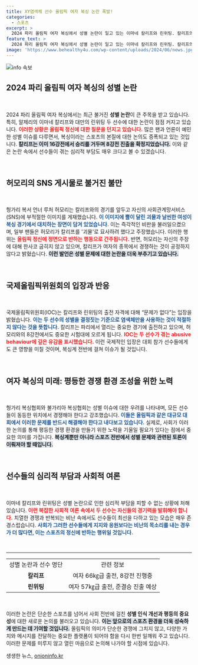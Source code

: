 ```yaml
---
title: XY염색체 선수 올림픽 여자 복싱 논란 폭발!
categories:
  - 스포츠
excerpt: >
  2024 파리 올림픽 여자 복싱에서 성별 논란이 일고 있는 이마네 칼리프와 린위팅. 칼리프의 8강전 상대가 SNS에 뿔난 괴물 이미지로 불만을 표출하며 논란이 확산 중이다. IOC는 두 선수의 출전 자격에 문제가 없다고 밝혔지만 비난 여론은 계속 커지고 있다. 클릭해서 더 알아보세요!
feature_text: >
  2024 파리 올림픽 여자 복싱에서 성별 논란이 일고 있는 이마네 칼리프와 린위팅. 칼리프의 8강전 상대가 SNS에 뿔난 괴물 이미지로 불만을 표출하며 논란이 확산 중이다. IOC는 두 선수의 출전 자격에 문제가 없다고 밝혔지만 비난 여론은 계속 커지고 있다. 클릭해서 더 알아보세요!
image: 'https://www.behealthy4u.com/wp-content/uploads/2024/06/news.jpg'
---
```


<p><img src="https://www.behealthy4u.com/wp-content/uploads/2024/06/news.jpg" alt="info 속보" /></p>

<h2 data-ke-size="size26">2024 파리 올림픽 여자 복싱의 성별 논란</h2>

<p data-ke-size="size16">&nbsp;</p>

<p>2024 파리 올림픽 여자 복싱에서는 최근 불거진 <b>성별 논란</b>이 큰 주목을 받고 있습니다. 특히, 알제리의 이마네 칼리프와 대만의 린위팅 두 선수에 대한 논란이 점점 커지고 있습니다. <b><span style="color: #ee2323;">이러한 상황은 올림픽 정신에 대한 질문을 던지고 있습니다.</span></b> 많은 팬과 언론이 예민한 성별 이슈를 다루면서, 복싱이라는 스포츠의 본질에 대한 논의도 증폭되고 있는 것입니다. <b><span style="background-color: #21538527;">칼리프는 이미 16강전에서 승리를 거두며 8강전 진출을 확정지었습니다.</span></b> 이와 같은 논란 속에서 선수들이 겪는 심리적 부담도 매우 크다고 볼 수 있겠습니다.</p>

<p data-ke-size="size16">&nbsp;</p>

<h2 data-ke-size="size26">허모리의 SNS 게시물로 불거진 불만</h2>

<p data-ke-size="size16">&nbsp;</p>

<p>헝가리 복서 언너 루처 허모리는 칼리프와의 경기를 앞두고 자신의 사회관계망서비스(SNS)에 부적절한 이미지를 게재했습니다. <b><span style="color: #1a5490;">이 이미지에 뿔이 달린 괴물과 날씬한 여성이 복싱 경기에서 대치하는 장면이 담겨 있었습니다.</span></b> 이는 즉각적인 비판을 불러일으켰으며, 일부 팬들은 허모리가 칼리프를 '괴물'로 묘사하려 했다고 주장했습니다. 이러한 행위는 <b><span style="color: #ee2323;">올림픽 정신에 정면으로 반하는 행동으로 간주됩니다.</span></b> 반면, 허모리는 자신의 주장에 대해 한사코 굽히지 않고 있으며, 칼리프가 여자의 종목에서 경쟁하는 것이 공정하지 않다고 밝혔습니다. <b><span style="background-color: #21538527;">이런 발언은 성별 문제에 대한 논란을 더욱 부추기고 있습니다.</span></b></p>

<p data-ke-size="size16">&nbsp;</p>

<h2 data-ke-size="size26">국제올림픽위원회의 입장과 반응</h2>

<p data-ke-size="size16">&nbsp;</p>

<p>국제올림픽위원회(IOC)는 칼리프와 린위팅의 출전 자격에 대해 “문제가 없다”는 입장을 밝혔습니다. <b><span style="color: #1a5490;">이는 두 선수의 성별을 결정짓는 기준으로 염색체만을 사용하는 것이 적절하지 않다는 것을 뜻합니다.</span></b> 칼리프는 파리에서 열리는 중요한 경기에 출전하고 있으며, 허모리와의 8강전에서도 중요한 시험대에 오르게 됩니다. <b><span style="color: #ee2323;">IOC는 두 선수가 겪는 abusive behaviour에 깊은 유감을 표시했습니다.</span></b> 이런 국제적인 입장은 대회 참가 선수들에게도 큰 영향을 미칠 것이며, 복싱계 전반에 걸쳐 이슈가 될 것입니다.</p>

<p data-ke-size="size16">&nbsp;</p>

<h2 data-ke-size="size26">여자 복싱의 미래: 평등한 경쟁 환경 조성을 위한 노력</h2>

<p data-ke-size="size16">&nbsp;</p>

<p>헝가리 복싱협회와 불가리아 복싱협회는 성별 이슈에 대한 우려를 나타내며, 모든 선수들이 동등한 위치에서 경쟁해야 한다고 강조했습니다. <b><span style="color: #1a5490;">이들은 올림픽과 같은 대규모 대회에서 이러한 문제를 반드시 해결해야 한다고 내다보고 있습니다.</span></b> 실제로, 사회가 이러한 논의를 통해 평등한 경쟁 환경을 만들기 위한 노력을 기울일 필요가 있다는 점에서 중요한 의미를 가집니다. <b><span style="background-color: #21538527;">복싱계뿐만 아니라 스포츠 전반에서 성별 문제와 관련된 토론이 이뤄져야 할 때입니다.</span></b></p>

<p data-ke-size="size16">&nbsp;</p>

<h2 data-ke-size="size26">선수들의 심리적 부담과 사회적 여론</h2>

<p data-ke-size="size16">&nbsp;</p>

<p>이마네 칼리프와 린위팅은 성별 논란으로 인한 심리적 부담을 피할 수 없는 상황에 처해 있습니다. <b><span style="color: #ee2323;">이런 복잡한 사회적 여론 속에서 두 선수는 자신들의 경기력을 발휘해야 합니다.</span></b> 치열한 경쟁과 반복되는 비난 속에서도 선수들이 최선을 다하고 있는 모습은 매우 존경스럽습니다. <b><span style="color: #1a5490;">사회가 그러한 선수들에게 지지와 응원보다는 비난의 목소리를 내는 경우가 더 많다면, 이는 스포츠의 정신에 반하는 행위일 것입니다.</span></b></p>

<p data-ke-size="size16">&nbsp;</p>

<hr>

<table style="width: 100%;">
    <tr>
        <td style="text-align: center; height: 17px;">성별 논란과 선수 명단</td>
        <td style="text-align: center; height: 17px;">관련 정보</td>
    </tr>
    <tr>
        <td style="text-align: center; height: 17px;"><b>칼리프</b></td>
        <td style="text-align: center; height: 17px;">여자 66㎏급 출전, 8강전 진행중</td>
    </tr>
    <tr>
        <td style="text-align: center; height: 17px;"><b>린위팅</b></td>
        <td style="text-align: center; height: 17px;">여자 57㎏급 출전, 준결승 진출 예상</td>
    </tr>
</table>

<p data-ke-size="size16">&nbsp;</p>

<p>이러한 논란은 단순한 스포츠를 넘어서 사회 전반에 걸친 <b>성별 인식 개선과 평등의 중요성</b>에 대한 새로운 논의를 불러오고 있습니다. <b><span style="background-color: #21538527;">이는 앞으로의 스포츠 환경을 더욱 성숙하게 만드는 데 기여할 것입니다.</span></b> 올림픽의 의미가 단순한 경쟁에 그치지 않고, 다양한 가치와 메시지를 전달하는 중요한 플랫폼이 되어야 함을 다시 한번 일깨워 주고 있습니다. 이러한 문제를 미루지 않고 열린 마음으로 논의해 나가야 할 시점에 있습니다.</p>
생생한 뉴스, <a href="https://onioninfo.kr" rel="dofollow">onioninfo.kr</a>


